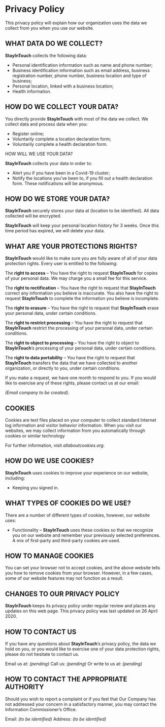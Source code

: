 # Privacy Policy

This privacy policy will explain how our organization uses the data we collect from you when you use our website.

## WHAT DATA DO WE COLLECT?

**StayInTouch** collects the following data:
- Personal identification information such as name and phone number;
- Business identification information such as email address, business registration number, phone number, business location and type of business;
- Personal location, linked with a business location;
- Health information.

## HOW DO WE COLLECT YOUR DATA?

You directly provide **StayInTouch** with most of the data we collect. We collect data and process data when you:
- Register online;
- Voluntarily complete a location declaration form;
- Voluntarily complete a health declaration form.

HOW WILL WE USE YOUR DATA?

**StayInTouch** collects your data in order to:
- Alert you if you have been in a Covid-19 cluster;
- Notify the locations you’ve been to, if you fill out a health declaration form. These notifications will be anonymous.

## HOW DO WE STORE YOUR DATA?

**StayInTouch** securely stores your data at (location to be identified). All data collected will be encrypted.

**StayInTouch** will keep your personal location history for 3 weeks. Once this time period has expired, we will delete your data.

## WHAT ARE YOUR PROTECTIONS RIGHTS?

**StayInTouch** would like to make sure you are fully aware of all of your data protection rights. Every user is entitled to the following:

The **right to access** – You have the right to request **StayInTouch** for copies of your personal data. We may charge you a small fee for this service.

The **right to rectification** – You have the right to request that **StayInTouch** correct any information you believe is inaccurate. You also have the right to request **StayInTouch** to complete the information you believe is incomplete.

The **right to erasure** – You have the right to request that **StayInTouch** erase your personal data, under certain conditions.

The **right to restrict processing** – You have the right to request that **StayInTouch** restrict the processing of your personal data, under certain conditions.

The **right to object to processing** – You have the right to object to **StayInTouch**’s processing of your personal data, under certain conditions.

The **right to data portability** – You have the right to request that **StayInTouch** transfers the data that we have collected to another organization, or directly to you, under certain conditions.

If you make a request, we have one month to respond to you. If you would like to exercise any of these rights, please contact us at our email:

_(Email company to be created)_. 

## COOKIES

Cookies are text files placed on your computer to collect standard Internet log information and visitor behavior information. When you visit our websites, we may collect information from you automatically through cookies or similar technology

For further information, visit _allaboutcookies.org_.

## HOW DO WE USE COOKIES?

**StayInTouch** uses cookies to improve your experience on our website, including:
- Keeping you signed in.

## WHAT TYPES OF COOKIES DO WE USE?

There are a number of different types of cookies, however, our website uses:
- Functionality – **StayInTouch** uses these cookies so that we recognize you on our website and remember your previously selected preferences. A mix of first-party and third-party cookies are used.

## HOW TO MANAGE COOKIES

You can set your browser not to accept cookies, and the above website tells you how to remove cookies from your browser. However, in a few cases, some of our website features may not function as a result.

## CHANGES TO OUR PRIVACY POLICY

**StayInTouch** keeps its privacy policy under regular review and places any updates on this web page. This privacy policy was last updated on 26 April 2020.

## HOW TO CONTACT US

If you have any questions about **StayInTouch**’s privacy policy, the data we hold on you, or you would like to exercise one of your data protection rights, please do not hesitate to contact us.

Email us at: _(pending)_
Call us: _(pending)_
Or write to us at: _(pending)_

## HOW TO CONTACT THE APPROPRIATE AUTHORITY

Should you wish to report a complaint or if you feel that Our Company has not addressed your concern in a satisfactory manner, you may contact the Information Commissioner’s Office.

Email: _(to be identified)_
Address: _(to be identified)_
